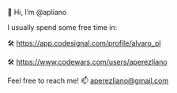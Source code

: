 👋 Hi, I’m @apliano

I usually spend some free time in:

🛠 https://app.codesignal.com/profile/alvaro_pl

🛠 https://www.codewars.com/users/aperezliano

Feel free to reach me! 📫 aperezliano@gmail.com
